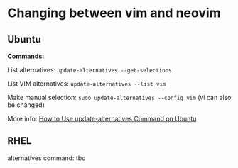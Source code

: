 # Changing between vim and neovim

## Ubuntu

**Commands:**

List alternatives: `update-alternatives --get-selections`

List VIM alternatives: `update-alternatives --list vim`

Make manual selection: `sudo update-alternatives --config vim` (vi can also be changed) 

More info: [How to Use update-alternatives Command on Ubuntu](https://linuxhint.com/update_alternatives_ubuntu/)

## RHEL

alternatives command: tbd
